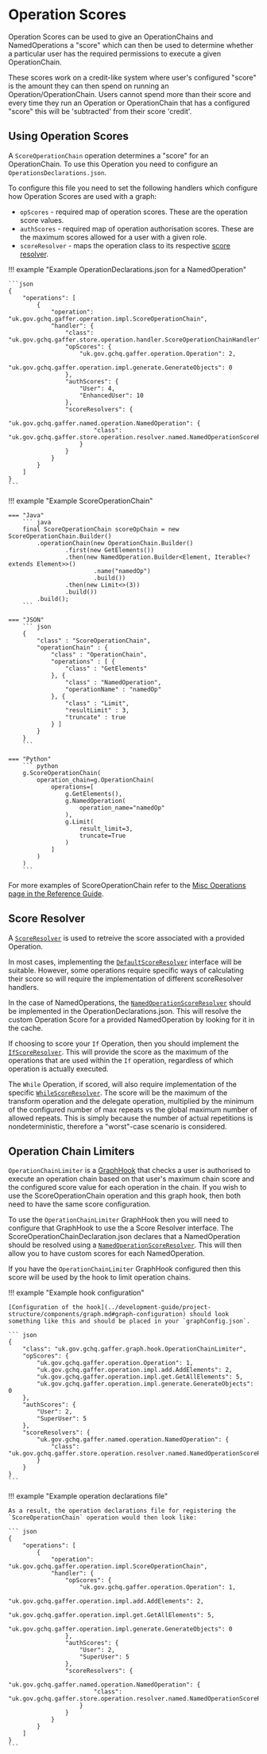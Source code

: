 # Operation Scores

Operation Scores can be used to give an OperationChains and NamedOperations a "score" which can then be used to determine whether a particular user has the required permissions to execute a given OperationChain.

These scores work on a credit-like system where user's configured "score" is the amount they can then spend on running an Operation/OperationChain. 
Users cannot spend more than their score and every time they run an Operation or OperationChain that has a configured "score" this will be 'subtracted' from their score 'credit'.

## Using Operation Scores

A `ScoreOperationChain` operation determines a "score" for an OperationChain.
To use this Operation you need to configure an `OperationsDeclarations.json`.

To configure this file you need to set the following handlers which configure how Operation Scores are used with a graph:

- `opScores` - required map of operation scores. These are the operation score values.
- `authScores` - required map of operation authorisation scores. These are the maximum scores allowed for a user with a given role. 
- `scoreResolver` - maps the operation class to its respective [score resolver](#score-resolver).

!!! example "Example OperationDeclarations.json for a NamedOperation"

    ```json
    {
        "operations": [
            {
                "operation": "uk.gov.gchq.gaffer.operation.impl.ScoreOperationChain",
                "handler": {
                    "class": "uk.gov.gchq.gaffer.store.operation.handler.ScoreOperationChainHandler",
                    "opScores": {
                        "uk.gov.gchq.gaffer.operation.Operation": 2,
                        "uk.gov.gchq.gaffer.operation.impl.generate.GenerateObjects": 0
                    },
                    "authScores": {
                        "User": 4,
                        "EnhancedUser": 10
                    },
                    "scoreResolvers": {
                        "uk.gov.gchq.gaffer.named.operation.NamedOperation": {
                            "class": "uk.gov.gchq.gaffer.store.operation.resolver.named.NamedOperationScoreResolver"
                        }
                    }
                }
            }
        ]
    }
    ```

!!! example "Example ScoreOperationChain"

    === "Java"
        ``` java
        final ScoreOperationChain scoreOpChain = new ScoreOperationChain.Builder()
            .operationChain(new OperationChain.Builder()
                    .first(new GetElements())
                    .then(new NamedOperation.Builder<Element, Iterable<? extends Element>>()
                            .name("namedOp")
                            .build())
                    .then(new Limit<>(3))
                    .build())
            .build();
        ```

    === "JSON"
        ``` json
        {
            "class" : "ScoreOperationChain",
            "operationChain" : {
                "class" : "OperationChain",
                "operations" : [ {
                    "class" : "GetElements"
                }, {
                    "class" : "NamedOperation",
                    "operationName" : "namedOp"
                }, {
                    "class" : "Limit",
                    "resultLimit" : 3,
                    "truncate" : true
                } ]
            }
        }
        ```

    === "Python"
        ``` python
        g.ScoreOperationChain( 
            operation_chain=g.OperationChain( 
                operations=[ 
                    g.GetElements(), 
                    g.NamedOperation( 
                        operation_name="namedOp" 
                    ), 
                    g.Limit( 
                        result_limit=3, 
                        truncate=True 
                    ) 
                ] 
            ) 
        )
        ```

For more examples of ScoreOperationChain refer to the [Misc Operations page in the Reference Guide](../reference/operations-guide/misc.md#scoreoperationchain).

## Score Resolver

A [`ScoreResolver`](https://gchq.github.io/Gaffer/uk/gov/gchq/gaffer/store/operation/resolver/ScoreResolver.html) is used to retreive the score associated with a provided Operation.

In most cases, implementing the [`DefaultScoreResolver`](https://gchq.github.io/gaffer-doc/v1docs/javadoc/gaffer/uk/gov/gchq/gaffer/store/operation/resolver/DefaultScoreResolver.html) interface will be suitable.
However, some operations require specific ways of calculating their score so will require the implementation of different scoreResolver handlers.

In the case of NamedOperations, the [`NamedOperationScoreResolver`](https://gchq.github.io/gaffer-doc/v1docs/javadoc/gaffer/uk/gov/gchq/gaffer/store/operation/resolver/named/NamedOperationScoreResolver.html) should be implemented in the OperationDeclarations.json.
This will resolve the custom Operation Score for a provided NamedOperation by looking for it in the cache. 

If choosing to score your `If` Operation, then you should implement the [`IfScoreResolver`](https://gchq.github.io/gaffer-doc/v1docs/javadoc/gaffer/uk/gov/gchq/gaffer/store/operation/resolver/IfScoreResolver.html).
This will provide the score as the maximum of the operations that are used within the `If` operation, regardless of which operation is actually executed.

The `While` Operation, if scored, will also require implementation of the specific [`WhileScoreResolver`](https://gchq.github.io/gaffer-doc/v1docs/javadoc/gaffer/uk/gov/gchq/gaffer/store/operation/resolver/WhileScoreResolver.html). 
The score will be the maximum of the transform operation and the delegate operation, multiplied by the minimum of the configured number of max repeats vs the global maximum number of allowed repeats.
This is simply because the number of actual repetitions is nondeterministic, therefore a "worst"-case scenario is considered.

## Operation Chain Limiters

`OperationChainLimiter` is a [GraphHook](../development-guide/project-structure/components/graph.md#graph-hooks) that checks a user is authorised to execute an operation chain based on that user's maximum chain score and the configured score value for each operation in the chain. 
If you wish to use the ScoreOperationChain operation and this graph hook, then both need to have the same score configuration.

To use the `OperationChainLimiter` GraphHook then you will need to configure that GraphHook to use the a Score Resolver interface. 
The ScoreOperationChainDeclaration.json declares that a NamedOperation should be resolved using a [`NamedOperationScoreResolver`](https://gchq.github.io/Gaffer/uk/gov/gchq/gaffer/store/operation/resolver/named/NamedOperationScoreResolver.html).
This will then allow you to have custom scores for each NamedOperation.

If you have the `OperationChainLimiter` GraphHook configured then this score will be used by
the hook to limit operation chains.

!!! example "Example hook configuration"
    
    [Configuration of the hook](../development-guide/project-structure/components/graph.md#graph-configuration) should look something like this and should be placed in your `graphConfig.json`.

    ``` json
    {
        "class": "uk.gov.gchq.gaffer.graph.hook.OperationChainLimiter",
        "opScores": {
            "uk.gov.gchq.gaffer.operation.Operation": 1,
            "uk.gov.gchq.gaffer.operation.impl.add.AddElements": 2,
            "uk.gov.gchq.gaffer.operation.impl.get.GetAllElements": 5,
            "uk.gov.gchq.gaffer.operation.impl.generate.GenerateObjects": 0
        },
        "authScores": {
            "User": 2,
            "SuperUser": 5
        },
        "scoreResolvers": { 
            "uk.gov.gchq.gaffer.named.operation.NamedOperation": {
                "class": "uk.gov.gchq.gaffer.store.operation.resolver.named.NamedOperationScoreResolver"
            }
        }
    }
    ```

!!! example "Example operation declarations file"
    
    As a result, the operation declarations file for registering the `ScoreOperationChain` operation would then look like:

    ``` json
    {
        "operations": [
            {
                "operation": "uk.gov.gchq.gaffer.operation.impl.ScoreOperationChain",
                "handler": {
                    "opScores": {
                        "uk.gov.gchq.gaffer.operation.Operation": 1,
                        "uk.gov.gchq.gaffer.operation.impl.add.AddElements": 2,
                        "uk.gov.gchq.gaffer.operation.impl.get.GetAllElements": 5,
                        "uk.gov.gchq.gaffer.operation.impl.generate.GenerateObjects": 0
                    },
                    "authScores": {
                        "User": 2,
                        "SuperUser": 5
                    },
                    "scoreResolvers": {
                        "uk.gov.gchq.gaffer.named.operation.NamedOperation": {
                            "class": "uk.gov.gchq.gaffer.store.operation.resolver.named.NamedOperationScoreResolver"
                        }
                    }
                }
            }
        ]
    }
    ```